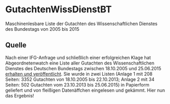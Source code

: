 # GutachtenWissDienstBT
Maschinenlesbare Liste der Gutachten des Wissenschaftlichen Dienstes des Bundestags von 2005 bis 2015
## Quelle
Nach einer IFG-Anfrage und schließlich einer erfolgreichen Klage hat Abgeordnetenwatch eine Liste aller Gutachten des Wissenschaftlichen Dienstes des Deutschen Bundestags zwischen 18.10.2005 und 25.06.2015 [erhalten und veröffentlicht](https://www.abgeordnetenwatch.de/blog/2016-01-22/wir-veroffentlichen-die-liste-mit-allen-gutachten-des-wissenschaftlichen-dienstes). Sie wurde in zwei Listen (Anlage 1 mit 208 Seiten: 3352 Gutachten von 18.10.2005 bis 22.10.2013; Anlage 2 mit 34 Seiten: 502 Gutachten vom 23.10.2013 bis 25.06.2015) in Papierform geliefert und von fleißigen Datenäffchen eingelesen und gekämmt. Hier nun das Ergebnis!
